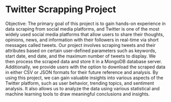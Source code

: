 # Twitter Scrapping Project

Objective: 
The primary goal of this project is to gain hands-on experience in data scraping from social media platforms, and Twitter is one of the most widely used social media platforms that allow users to share their thoughts, opinions, news, and information with their followers in real-time via short messages called tweets.
Our project involves scraping tweets and their attributes based on certain user-defined parameters such as keywords, start date, end date, and the maximum number of tweets to display. We then process the scraped data and store it in a MongoDB database server. Additionally, we provide users with the option to download the scraped data in either CSV or JSON formats for their future reference and analysis.
By using this project, we can gain valuable insights into various aspects of the Twitter platform, such as user behavior, trending topics, and sentiment analysis. It also allows us to analyze the data using various statistical and machine learning tools to draw meaningful conclusions and insights.
